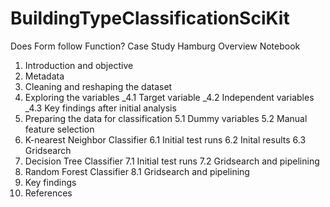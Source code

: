 # BuildingTypeClassificationSciKit
Does Form follow Function? Case Study Hamburg
Overview Notebook

1. Introduction and objective
2. Metadata
3. Cleaning and reshaping the dataset
4. Exploring the variables
    _4.1 Target variable
    _4.2 Independent variables
    _4.3 Key findings after initial analysis
5. Preparing the data for classification
    5.1 Dummy variables
    5.2 Manual feature selection
6. K-nearest Neighbor Classifier
    6.1 Initial test runs
    6.2 Inital results
    6.3 Gridsearch
7. Decision Tree Classifier
    7.1 Initial test runs
    7.2 Gridsearch and pipelining
8. Random Forest Classifier
    8.1 Gridsearch and pipelining
9. Key findings
10. References

